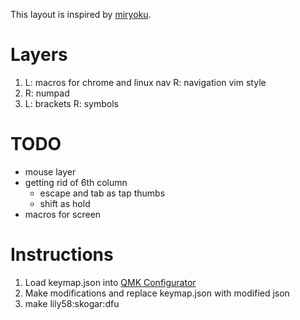 This layout is inspired by [miryoku](https://github.com/manna-harbour/qmk_firmware/blob/miryoku/users/manna-harbour_miryoku/miryoku.org).

# Layers
1. L: macros for chrome and linux nav R: navigation vim style
2. R: numpad
3. L: brackets R: symbols 

# TODO
- mouse layer
- getting rid of 6th column
	- escape and tab as tap thumbs
	- shift as hold
- macros for screen 

# Instructions
1. Load keymap.json into [QMK Configurator](https://config.qmk.fm)
1. Make modifications and replace keymap.json with modified json
1. make lily58:skogar:dfu



